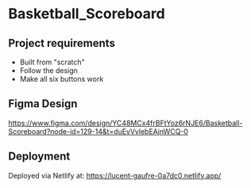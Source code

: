 # Basketball_Scoreboard

## Project requirements
- Built from "scratch"
- Follow the design
- Make all six buttons work

## Figma Design
https://www.figma.com/design/YC48MCx4frBFtYoz6rNJE6/Basketball-Scoreboard?node-id=129-14&t=duEvVvlebEAjnWCQ-0

## Deployment
Deployed via Netlify at:
https://lucent-gaufre-0a7dc0.netlify.app/

